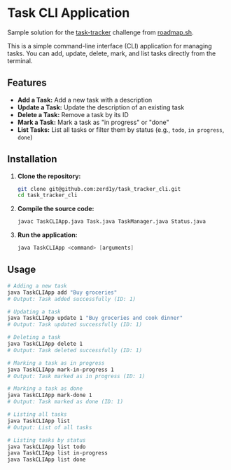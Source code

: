 # Task CLI Application

Sample solution for the [task-tracker](https://roadmap.sh/projects/task-tracker) challenge from [roadmap.sh](https://roadmap.sh/).

This is a simple command-line interface (CLI) application for managing tasks. You can add, update, delete, mark, and list tasks directly from the terminal.

## Features

- **Add a Task:** Add a new task with a description
- **Update a Task:** Update the description of an existing task
- **Delete a Task:** Remove a task by its ID
- **Mark a Task:** Mark a task as "in progress" or "done"
- **List Tasks:** List all tasks or filter them by status (e.g., `todo`, `in progress`, `done`)

## Installation

1. **Clone the repository:**

   ```bash
   git clone git@github.com:zerd1y/task_tracker_cli.git
   cd task_tracker_cli
   ```

2. **Compile the source code:**

   ```bash
   javac TaskCLIApp.java Task.java TaskManager.java Status.java
   ```

3. **Run the application:**

   ```java
   java TaskCLIApp <command> [arguments]
   ```

## Usage

```bash
# Adding a new task
java TaskCLIApp add "Buy groceries"
# Output: Task added successfully (ID: 1)

# Updating a task
java TaskCLIApp update 1 "Buy groceries and cook dinner"
# Output: Task updated successfully (ID: 1)

# Deleting a task
java TaskCLIApp delete 1
# Output: Task deleted successfully (ID: 1)

# Marking a task as in progress
java TaskCLIApp mark-in-progress 1
# Output: Task marked as in progress (ID: 1)

# Marking a task as done
java TaskCLIApp mark-done 1
# Output: Task marked as done (ID: 1)

# Listing all tasks
java TaskCLIApp list
# Output: List of all tasks

# Listing tasks by status
java TaskCLIApp list todo
java TaskCLIApp list in-progress
java TaskCLIApp list done
```

